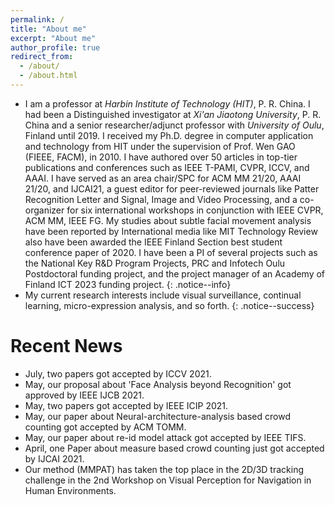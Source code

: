 ```yaml
---
permalink: /
title: "About me"
excerpt: "About me"
author_profile: true
redirect_from: 
  - /about/
  - /about.html
---
```


* I am a professor at <i>Harbin Institute of Technology (HIT)</i>, P. R. China. I had been a Distinguished investigator at <i>Xi'an Jiaotong University</i>, P. R. China and a senior researcher/adjunct professor with <i>University of Oulu</i>, Finland until 2019. I received my Ph.D. degree in computer application and technology from HIT under the supervision of Prof. Wen GAO (FIEEE, FACM), in 2010. I have authored over 50 articles in top-tier publications and conferences such as IEEE T-PAMI, CVPR, ICCV, and AAAI. I have served as an area chair/SPC for ACM MM 21/20, AAAI 21/20, and IJCAI21, a guest editor for peer-reviewed journals like Patter Recognition Letter and Signal, Image and Video Processing, and a co-organizer for six international workshops in conjunction with IEEE CVPR, ACM MM, IEEE FG. My studies about subtle facial movement analysis have been reported by International media like MIT Technology Review also have been awarded the IEEE Finland Section best student conference paper of 2020. I have been a PI of several projects such as the National Key R&D Program Projects, PRC and Infotech Oulu Postdoctoral funding project, and the project manager of an Academy of Finland ICT 2023 funding project. 
{: .notice--info} 
* My current research interests include visual surveillance, continual learning, micro-expression analysis, and so forth. 
{: .notice--success}

# Recent News
* July, two papers got accepted by ICCV 2021.
* May, our proposal about 'Face Analysis beyond Recognition' got approved by IEEE IJCB 2021.
* May, two papers got accepted by IEEE ICIP 2021.
* May, our paper about Neural-architecture-analysis based crowd counting got accepted by ACM TOMM.
* May, our paper about re-id model attack got accepted by IEEE TIFS.
* April, one Paper about measure based crowd counting just got accepted by IJCAI 2021.
* Our method (MMPAT) has taken the top place in the 2D/3D tracking challenge in the 2nd Workshop on Visual Perception for Navigation in Human Environments.
